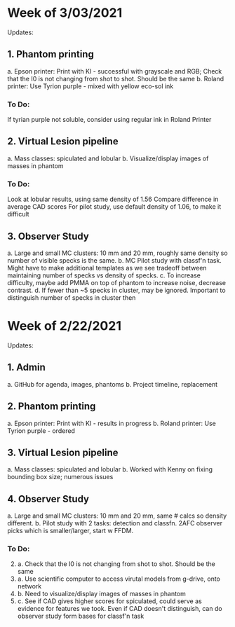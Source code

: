# Week of 3/03/2021
Updates:

## 1. Phantom printing
a.	Epson printer: Print with KI - successful with grayscale and RGB; Check that the I0 is not changing from shot to shot. Should be the same
b.	Roland printer: Use Tyrion purple - mixed with yellow eco-sol ink
### To Do:
If tyrian purple not soluble, consider using regular ink in Roland Printer

## 2. Virtual Lesion pipeline
a.	Mass classes: spiculated and lobular
b.	Visualize/display images of masses in phantom
### To Do:
Look at lobular results, using same density of 1.56
Compare difference in average CAD scores
For pilot study, use default density of 1.06, to make it difficult

## 3. Observer Study
a.  Large and small MC clusters: 10 mm and 20 mm, roughly same density so number of visible specks is the same.
b.  MC Pilot study with classf'n task. Might have to make additional templates as we see tradeoff between maintaining number of specks vs density of specks. 
c.  To increase difficulty, maybe add PMMA on top of phantom to increase noise, decrease contrast. 
d.  If fewer than ~5 specks in cluster, may be ignored. Important to distinguish number of specks in cluster then


# Week of 2/22/2021
Updates:


## 1. Admin
a.	GitHub for agenda, images, phantoms
b.	Project timeline, replacement

## 2. Phantom printing
a.	Epson printer: Print with KI - results in progress
b.	Roland printer: Use Tyrion purple - ordered

## 3. Virtual Lesion pipeline
a.	Mass classes: spiculated and lobular
b.	Worked with Kenny on fixing bounding box size; numerous issues

## 4. Observer Study
a.  Large and small MC clusters: 10 mm and 20 mm, same # calcs so density different.
b.  Pilot study with 2 tasks: detection and classfn. 2AFC observer picks which is smaller/larger, start w FFDM. 

### To Do:
2. a. Check that the I0 is not changing from shot to shot. Should be the same
3. a. Use scientific computer to access virutal models from g-drive, onto network
3. b. Need to visualize/display images of masses in phantom
3. c. See if CAD gives higher scores for spiculated, could serve as evidence for features we took. Even if CAD doesn't distinguish, can do observer study form bases for classf'n task
